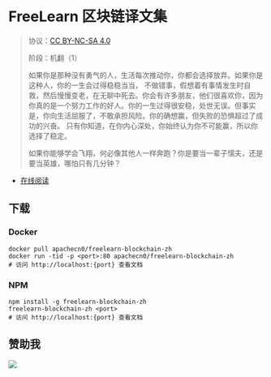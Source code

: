 # FreeLearn 区块链译文集

> 协议：[CC BY-NC-SA 4.0](http://creativecommons.org/licenses/by-nc-sa/4.0/)
> 
> 阶段：机翻（1）
> 
> 如果你是那种没有勇气的人，生活每次推动你，你都会选择放弃。如果你是这种人，你的一生会过得稳稳当当， 不做错事，假想着有事情发生时自救，然后慢慢变老，在无聊中死去。你会有许多朋友，他们很喜欢你，因为你真的是一个努力工作的好人。你的一生过得很安稳，处世无误。但事实是，你向生活屈服了，不敢承担风险。你的确想赢，但失败的恐惧超过了成功的兴奋。 只有你知道，在你内心深处，你始终认为你不可能赢，所以你选择了稳定。
> 
> 如果你能够学会飞翔，何必像其他人一样奔跑？你是要当一辈子懦夫，还是要当英雄，哪怕只有几分钟？

* [在线阅读](https://flbc.flygon.net)
## 下载

### Docker

```
docker pull apachecn0/freelearn-blockchain-zh
docker run -tid -p <port>:80 apachecn0/freelearn-blockchain-zh
# 访问 http://localhost:{port} 查看文档
```

### NPM

```
npm install -g freelearn-blockchain-zh
freelearn-blockchain-zh <port>
# 访问 http://localhost:{port} 查看文档
```

## 赞助我

![](https://img-blog.csdnimg.cn/20200112005920729.png)
